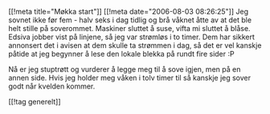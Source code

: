 [[!meta  title="Møkka start"]]
[[!meta  date="2006-08-03 08:26:25"]]
Jeg sovnet ikke før fem - halv seks i dag tidlig og brå våknet åtte av at det ble helt stille på soverommet. Maskiner sluttet å suse, vifta mi sluttet å blåse. Edsiva jobber vist på linjene, så jeg var strømløs i to timer. Dem har sikkert annonsert det i avisen at dem skulle ta strømmen i dag, så det er vel kanskje påtide at jeg begynner å lese den lokale blekka på rundt fire sider :P

Nå er jeg stuptrøtt og vurderer å legge meg til å sove igjen, men på en annen side. Hvis jeg holder meg våken i tolv timer til så kanskje jeg sover godt når kvelden kommer.

[[!tag  generelt]]